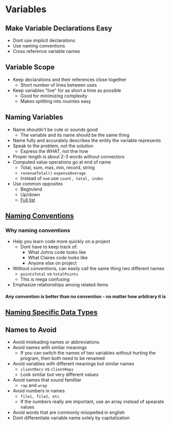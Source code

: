 # Variables

## Make Variable Declarations Easy

* Dont use implicit declarations
* Use naming conventions
* Cross reference variable names

## Variable Scope

* Keep declarations and their references close together
  * Short number of lines between uses
* Keep variables "live" for as short a time as possible
  * Good for minimizing complexity
  * Makes splitting into rouintes easy

## Naming Variables

* Name shouldn't be cute or sounds good
  * The variable and its name should be the same thing
* Name fully and accurately describes the entity the variable represents
* Speak to the problem, not the solution
  * Express the WHAT, not thw how
* Proper length is about 2-3 words without connectors
* Computed value operations go at end of name
  * Total, sum, max, min, record, string
  * `revenueTotal()` `expenseAverage`
  * Instead of `num` use `count, total, index`
* Use common opposites
  * Begin/end
  * Up/down
  * [Full list](./NAMES.md#Common-Opposites)

## [Naming Conventions](./NAMES.md)

### Why naming conventions

* Help you learn code more quickly on a project
  * Dont have to keep track of:
    * What Johns code looks like
    * What Claires code looks like
    * Anyone else on project
* Without conventions, can easily call the same thing two different names
  * `pointsTotal` vs `totalPoints`
  * This is mega confusing
* Emphasize relationships among related items

#### Any convention is better than no convention - no matter how arbitrary it is

## [Naming Specific Data Types](./DATA_TYPES.md)

## Names to Avoid

* Avoid misleading names or abbreviations
* Avoid names with similar meanings
  * If you can switch the names of two variables without hurting the program, then both need to be renamed
* Avoid variables with different meanings but similar names
  * `clientRecs` vs `clientReps`
  * Look similar but very different values
* Avoid names that sound familliar
  * `rap` and `wrap`
* Avoid numbers in names
  * `file1, file2, etc`
  * If the numbers really are important, use an array instead of spearate values
* Avoid words that are commonly misspelled in english
* Dont differentiate variable name solely by capitalization
